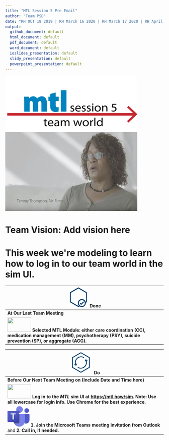 ```yaml
---
title: "MTL Session 5 Pre Email"
author: "Team PSD"
date: "RH OCT 18 2019 | RH March 16 2020 | RH March 17 2020 | RH April 6 2020"
output: 
  github_document: default
  html_document: default
  pdf_document: default
  word_document: default
  ioslides_presentation: default
  slidy_presentation: default
  powerpoint_presentation: default
---
```



<!-- MTL Logo, HTML img tag -->
[<img src = "https://github.com/lzim/teampsd/blob/master/resources/title_slides/mtl_s05_teamworld_title.png"
     height = "175" width = "420">](https://github.com/lzim/mtl/blob/master/blue/session05/s05_learner/mtl_session05_see.md) 
[<img src="https://github.com/lzim/teampsd/blob/master/resources/vapor_team_youtube/thompson_vapor.jpg" height="250" width="420">](https://mtl.how/vapor_wk09)   

# Team Vision: Add vision here
# This week we're modeling to learn how to log in to our team world in the sim UI.

<!-- Do/Done Tables -->
| [<img src = "https://raw.githubusercontent.com/lzim/teampsd/master/resources/icons/done.png" height = "65" width = "65">](https://github.com/lzim/mtl/blob/master/blue/session04/s04_learner/mtl_session04_see.md) **Done** | 
| --- |
|**At Our Last Team Meeting**|
| [<img src = "https://raw.githubusercontent.com/lzim/teampsd/master/resources/logos/mtl_how_menu.png" height = "45" width = "75">](http://mtl.how/menu) **Selected MTL Module: either care coordination (CC), medication management (MM), psychotherapy (PSY), suicide prevention (SP), or aggregate (AGG).** |

[<img src = "https://raw.githubusercontent.com/lzim/teampsd/master/resources/icons/do.png" height = "75" width = "75">](https://github.com/lzim/mtl/blob/master/blue/session05/s05_learner/mtl_session05_see.md) **Do** |
| --- |
|**Before Our Next Team Meeting on (Include Date and Time here)**|
|[<img src = "https://raw.githubusercontent.com/lzim/teampsd/master/resources/logos/mtl_how_sim.png" height = "45" width = "75">](http://mtl.how/sim) **Log in to the _MTL_ sim UI at https://mtl.how/sim. Note: Use all lowercase for login info. Use Chrome for the best experience.** |
[<img src = "https://github.com/lzim/teampsd/blob/master/resources/logos/ms_teams_logo.png?raw=true" height = "65" width = "70">](#DontLink) **1. Join the Microsoft Teams meeting invitation from Outlook** and **2. Call in, if needed.**|



